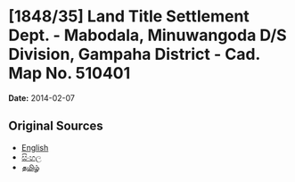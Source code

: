 # [1848/35] Land Title Settlement Dept. - Mabodala, Minuwangoda D/S Division, Gampaha District - Cad. Map No. 510401

**Date:** 2014-02-07

## Original Sources

- [English](https://documents.gov.lk/view/extra-gazettes/2014/2/1848-35_E.pdf)
- [සිංහල](https://documents.gov.lk/view/extra-gazettes/2014/2/1848-35_S.pdf)
- [தமிழ்](https://documents.gov.lk/view/extra-gazettes/2014/2/1848-35_T.pdf)
